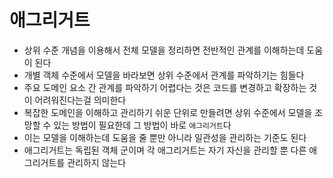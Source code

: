 # 애그리거트

- 상위 수준 개념을 이용해서 전체 모델을 정리하면 전반적인 관계를 이해하는데 도움이 된다
- 개별 객체 수준에서 모델을 바라보면 상위 수준에서 관계를 파악하기는 힘들다
- 주요 도메인 요소 간 관계를 파악하기 어렵다는 것은 코드를 변경하고 확장하는 것이 어려워진다는걸 의미한다
- 복잡한 도메인을 이해하고 관리하기 쉬운 단위로 만들려면 상위 수준에서 모델을 조망할 수 있는 방법이 필요한데 그 방법이 바로 `애그리거트`다
- 이는 모델을 이해하는데 도움을 줄 뿐만 아니라 일관성을 관리하는 기준도 된다
- 애그리거트는 독립된 객체 군이며 각 애그리거트는 자기 자신을 관리할 뿐 다른 애그리거트를 관리하지 않는다
